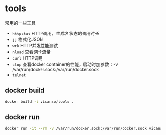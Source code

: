 # tools

常用的一些工具

- `httpstat` HTTP调用，生成各状态的调用时长
- `jj` 格式化JSON
- `wrk` HTTP并发性能测试
- `nload` 查看网卡流量
- `curl` HTTP调用
- `ctop` 查看docker container的性能，启动时加参数：-v /var/run/docker.sock:/var/run/docker.sock
- `telnet`

## docker build 

```bash
docker build -t vicanso/tools .
```

## docker run

```bash
docker run -it --rm -v /var/run/docker.sock:/var/run/docker.sock vicanso/tools bash
```